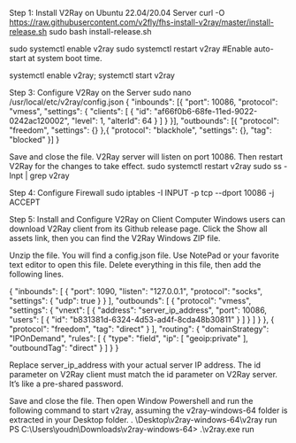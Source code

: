 
Step 1: Install V2Ray on Ubuntu 22.04/20.04 Server
curl -O https://raw.githubusercontent.com/v2fly/fhs-install-v2ray/master/install-release.sh
sudo bash install-release.sh

sudo systemctl enable v2ray
sudo systemctl restart v2ray  #Enable auto-start at system boot time.

systemctl enable v2ray; systemctl start v2ray

Step 3: Configure V2Ray on the Server
sudo nano /usr/local/etc/v2ray/config.json
{
"inbounds": [{
    "port": 10086,
    "protocol": "vmess",
    "settings": {
      "clients": [
        { 
          "id": "af66f0b6-68fe-11ed-9022-0242ac120002",
          "level": 1,
          "alterId": 64
        }
      ]
    }
  }],
  "outbounds": [{
    "protocol": "freedom",
    "settings": {}
  },{
    "protocol": "blackhole",
    "settings": {},
    "tag": "blocked"
  }]
 }
 
 Save and close the file. V2Ray server will listen on port 10086. Then restart V2Ray for the changes to take effect.
 sudo systemctl restart v2ray
 sudo ss -lnpt | grep v2ray
 
Step 4: Configure Firewall
sudo iptables -I INPUT -p tcp --dport 10086 -j ACCEPT

Step 5: Install and Configure V2Ray on Client Computer
Windows users can download V2Ray client from its Github release page. Click the Show all assets link, then you can find the V2Ray Windows ZIP file.

Unzip the file. You will find a config.json file. Use NotePad or your favorite text editor to open this file. Delete everything in this file, then add the following lines.

{
    "inbounds": [
        {
            "port": 1090, 
            "listen": "127.0.0.1",
            "protocol": "socks",
            "settings": {
                "udp": true
            }
        }
    ],
    "outbounds": [
        {
            "protocol": "vmess",
            "settings": {
                "vnext": [
                    {
                        "address": "server_ip_address",
                        "port": 10086, 
                        "users": [
                            {
                                "id": "b831381d-6324-4d53-ad4f-8cda48b30811"
                            }
                        ]
                    }
                ]
            }
        },
        {
            "protocol": "freedom",
            "tag": "direct"
        }
    ],
    "routing": {
        "domainStrategy": "IPOnDemand",
        "rules": [
            {
                "type": "field",
                "ip": [
                    "geoip:private"
                ],
                "outboundTag": "direct"
            }
        ]
    }
}

Replace server_ip_address with your actual server IP address. The id parameter on V2Ray client must match the id parameter on V2Ray server. It’s like a pre-shared password.

Save and close the file. Then open Window Powershell and run the following command to start v2ray, assuming the v2ray-windows-64 folder is extracted in your Desktop folder.
. \\Desktop\v2ray-windows-64\v2ray run
PS C:\Users\youdn\Downloads\v2ray-windows-64> .\v2ray.exe run
 